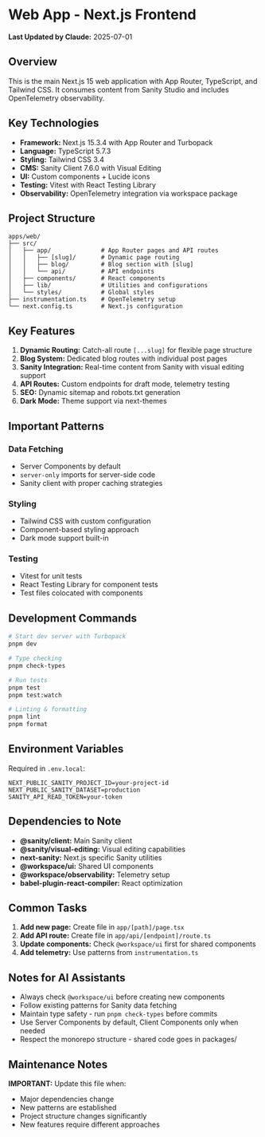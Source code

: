 # Web App - Next.js Frontend

**Last Updated by Claude:** 2025-07-01

## Overview

This is the main Next.js 15 web application with App Router, TypeScript, and Tailwind CSS. It consumes content from Sanity Studio and includes OpenTelemetry observability.

## Key Technologies

- **Framework:** Next.js 15.3.4 with App Router and Turbopack
- **Language:** TypeScript 5.7.3
- **Styling:** Tailwind CSS 3.4
- **CMS:** Sanity Client 7.6.0 with Visual Editing
- **UI:** Custom components + Lucide icons
- **Testing:** Vitest with React Testing Library
- **Observability:** OpenTelemetry integration via workspace package

## Project Structure

```
apps/web/
├── src/
│   ├── app/              # App Router pages and API routes
│   │   ├── [slug]/       # Dynamic page routing
│   │   ├── blog/         # Blog section with [slug]
│   │   └── api/          # API endpoints
│   ├── components/       # React components
│   ├── lib/              # Utilities and configurations
│   └── styles/           # Global styles
├── instrumentation.ts    # OpenTelemetry setup
└── next.config.ts        # Next.js configuration
```

## Key Features

1. **Dynamic Routing:** Catch-all route `[...slug]` for flexible page structure
2. **Blog System:** Dedicated blog routes with individual post pages
3. **Sanity Integration:** Real-time content from Sanity with visual editing support
4. **API Routes:** Custom endpoints for draft mode, telemetry testing
5. **SEO:** Dynamic sitemap and robots.txt generation
6. **Dark Mode:** Theme support via next-themes

## Important Patterns

### Data Fetching
- Server Components by default
- `server-only` imports for server-side code
- Sanity client with proper caching strategies

### Styling
- Tailwind CSS with custom configuration
- Component-based styling approach
- Dark mode support built-in

### Testing
- Vitest for unit tests
- React Testing Library for component tests
- Test files colocated with components

## Development Commands

```bash
# Start dev server with Turbopack
pnpm dev

# Type checking
pnpm check-types

# Run tests
pnpm test
pnpm test:watch

# Linting & formatting
pnpm lint
pnpm format
```

## Environment Variables

Required in `.env.local`:
```
NEXT_PUBLIC_SANITY_PROJECT_ID=your-project-id
NEXT_PUBLIC_SANITY_DATASET=production
SANITY_API_READ_TOKEN=your-token
```

## Dependencies to Note

- **@sanity/client:** Main Sanity client
- **@sanity/visual-editing:** Visual editing capabilities
- **next-sanity:** Next.js specific Sanity utilities
- **@workspace/ui:** Shared UI components
- **@workspace/observability:** Telemetry setup
- **babel-plugin-react-compiler:** React optimization

## Common Tasks

1. **Add new page:** Create file in `app/[path]/page.tsx`
2. **Add API route:** Create file in `app/api/[endpoint]/route.ts`
3. **Update components:** Check `@workspace/ui` first for shared components
4. **Add telemetry:** Use patterns from `instrumentation.ts`

## Notes for AI Assistants

- Always check `@workspace/ui` before creating new components
- Follow existing patterns for Sanity data fetching
- Maintain type safety - run `pnpm check-types` before commits
- Use Server Components by default, Client Components only when needed
- Respect the monorepo structure - shared code goes in packages/

## Maintenance Notes

**IMPORTANT:** Update this file when:
- Major dependencies change
- New patterns are established
- Project structure changes significantly
- New features require different approaches